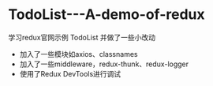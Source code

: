# TodoList---A-demo-of-redux

学习redux官网示例 TodoList 并做了一些小改动
- 加入了一些模块如axios、classnames
- 加入了一些middleware，redux-thunk、redux-logger
- 使用了Redux DevTools进行调试